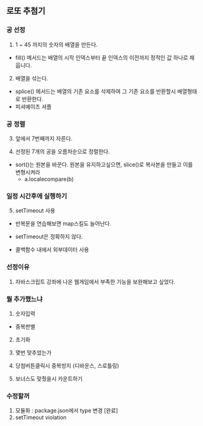 ## 로또 추첨기

### 공 선정

1. 1 ~ 45 까지의 숫자의 배열을 만든다.

- fill() 메서드는 배열의 시작 인덱스부터 끝 인덱스의 이전까지 정적인 값 하나로 채웁니다.

2. 배열을 섞는다.

- splice() 메서드는 배열의 기존 요소를 삭제하여 그 기존 요소를 반환할시 배열형태로 반환한다.
- 피셔예이츠 셔플

### 공 정렬

3. 앞에서 7번째까지 자른다.

4. 선정된 7개의 공을 오름차순으로 정렬한다.

- sort()는 원본을 바꾼다.
  원본을 유지하고싶으면, slice()로 복사본을 만들고 이를 변형시켜라
  - a.localecompare(b)

### 일정 시간후에 실행하기

5. setTimeout 사용

- 반복문을 연습해보면 map스킬도 늘어난다.
- setTimeout은 정확하지 않다.

- 콜백함수 내에서 외부데이터 사용

### 선정이유

1. 자바스크립트 강좌에 나온 웹게임에서 부족한 기능을 보완해보고 싶었다.

### 뭘 추가했느냐

1. 숫자입력

- 중복판별

2. 초기화

3. 몇번 맞추었는가
4. 당첨버튼클릭시 중복방지 (디바운스, 스로틀링)
5. 보너스도 맞췄을시 카운트하기

### 수정할꺼

1. 모듈화 : package.json에서 type 변경 [완료]
2. setTimeout violation

